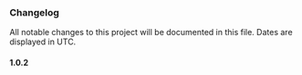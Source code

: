 ### Changelog

All notable changes to this project will be documented in this file. Dates are displayed in UTC.

#### 1.0.2
